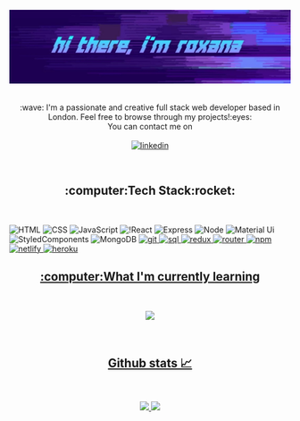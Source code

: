 ![banner](https://github.com/roxana-florea/roxana-florea/blob/main/IMG_20210316_172600.jpg)</br></br>

<p align="center">
 :wave: I'm a passionate and creative full stack web developer based in London. Feel free to browse through my projects!:eyes:<br/>
You can contact me on<br/><br/><a href="https://www.linkedin.com/in/roxana-florea-53155a83/"><img src="https://img.shields.io/badge/LinkedIn-0077B5?style=for-the-badge&logo=linkedin&logoColor=white" alt="linkedin"/></a>

</p>


<br/>

<h2 align="center">:computer:Tech Stack:rocket:</h2><br/>

![HTML](https://img.shields.io/badge/HTML-239120?style=for-the-badge&logo=html5&logoColor=white)
![CSS](https://img.shields.io/badge/CSS3-1572B6?style=for-the-badge&logo=css3&logoColor=white)
![JavaScript](https://img.shields.io/badge/JavaScript-F7DF1E?style=for-the-badge&logo=javascript&logoColor=black)
![!React](https://img.shields.io/badge/React-20232A?style=for-the-badge&logo=react&logoColor=61DAFB)
![Express](https://img.shields.io/badge/Express.js-000000?style=for-the-badge&logo=express&logoColor=white)
![Node](https://img.shields.io/badge/Node.js-43853D?style=for-the-badge&logo=node.js&logoColor=white)
![Material Ui](https://img.shields.io/badge/Material--UI-0081CB?style=for-the-badge&logo=material-ui&logoColor=white)
![StyledComponents](https://img.shields.io/badge/styled--components-DB7093?style=for-the-badge&logo=styled-components&logoColor=white)
![MongoDB](https://img.shields.io/badge/MongoDB-4EA94B?style=for-the-badge&logo=mongodb&logoColor=white)
<a href="https://github.com/jstrieb/github-stats" align="center">
![git](https://img.shields.io/badge/Git-F05032?style=for-the-badge&logo=git&logoColor=white)
![sql](https://img.shields.io/badge/MySQL-00000F?style=for-the-badge&logo=mysql&logoColor=white)
![redux](https://img.shields.io/badge/Redux-593D88?style=for-the-badge&logo=redux&logoColor=white)
![router](https://img.shields.io/badge/React_Router-CA4245?style=for-the-badge&logo=react-router&logoColor=white)
![npm](https://img.shields.io/badge/npm-CB3837?style=for-the-badge&logo=npm&logoColor=white)
![netlify](https://img.shields.io/badge/Netlify-00C7B7?style=for-the-badge&logo=netlify&logoColor=white)
![heroku](https://img.shields.io/badge/Heroku-430098?style=for-the-badge&logo=heroku&logoColor=white)
<br/>
 
 <h2 align="center">:computer:What I'm currently learning</h2><br/>

<p align="center">
<img src="https://img.shields.io/badge/jQuery-0769AD?style=for-the-badge&logo=jquery&logoColor=white"/>

</p><br/>
<h2 align="center">Github stats 📈</h2><br/>
 <p align="center">
 
<img src="https://github.com/roxana-florea/git-stats/blob/master/generated/languages.svg"/>
<img src="https://github.com/roxana-florea/git-stats/blob/master/generated/overview.svg"/>

</p>

